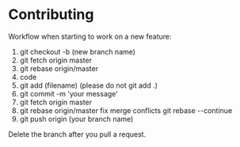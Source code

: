 # Contributing

Workflow when starting to work on a new feature:

1. git checkout -b (new branch name)
2. git fetch origin master
3. git rebase origin/master
4. code
5. git add (filename) (please do not git add .)
6. git commit -m 'your message'
7. git fetch origin master
8. git rebase origin/master
    fix merge conflicts
    git rebase --continue
9. git push origin (your branch name)

Delete the branch after you pull a request.